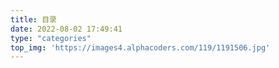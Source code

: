 ```yaml
---
title: 目录
date: 2022-08-02 17:49:41
type: "categories"
top_img: 'https://images4.alphacoders.com/119/1191506.jpg'
---
```

